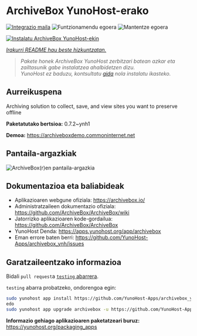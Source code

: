 <!--
Ohart ongi: README hau automatikoki sortu da <https://github.com/YunoHost/apps/tree/master/tools/readme_generator>ri esker
EZ editatu eskuz.
-->

# ArchiveBox YunoHost-erako

[![Integrazio maila](https://dash.yunohost.org/integration/archivebox.svg)](https://dash.yunohost.org/appci/app/archivebox) ![Funtzionamendu egoera](https://ci-apps.yunohost.org/ci/badges/archivebox.status.svg) ![Mantentze egoera](https://ci-apps.yunohost.org/ci/badges/archivebox.maintain.svg)

[![Instalatu ArchiveBox YunoHost-ekin](https://install-app.yunohost.org/install-with-yunohost.svg)](https://install-app.yunohost.org/?app=archivebox)

*[Irakurri README hau beste hizkuntzatan.](./ALL_README.md)*

> *Pakete honek ArchiveBox YunoHost zerbitzari batean azkar eta zailtasunik gabe instalatzea ahalbidetzen dizu.*  
> *YunoHost ez baduzu, kontsultatu [gida](https://yunohost.org/install) nola instalatu ikasteko.*

## Aurreikuspena

Archiving solution to collect, save, and view sites you want to preserve offline


**Paketatutako bertsioa:** 0.7.2~ynh1

**Demoa:** <https://archiveboxdemo.commoninternet.net>

## Pantaila-argazkiak

![ArchiveBox(r)en pantaila-argazkia](./doc/screenshots/screenshot_archivebox1.png)

## Dokumentazioa eta baliabideak

- Aplikazioaren webgune ofiziala: <https://archivebox.io/>
- Administratzaileen dokumentazio ofiziala: <https://github.com/ArchiveBox/ArchiveBox/wiki>
- Jatorrizko aplikazioaren kode-gordailua: <https://github.com/ArchiveBox/ArchiveBox>
- YunoHost Denda: <https://apps.yunohost.org/app/archivebox>
- Eman errore baten berri: <https://github.com/YunoHost-Apps/archivebox_ynh/issues>

## Garatzaileentzako informazioa

Bidali `pull request`a [`testing` abarrera](https://github.com/YunoHost-Apps/archivebox_ynh/tree/testing).

`testing` abarra probatzeko, ondorengoa egin:

```bash
sudo yunohost app install https://github.com/YunoHost-Apps/archivebox_ynh/tree/testing --debug
edo
sudo yunohost app upgrade archivebox -u https://github.com/YunoHost-Apps/archivebox_ynh/tree/testing --debug
```

**Informazio gehiago aplikazioaren paketatzeari buruz:** <https://yunohost.org/packaging_apps>
